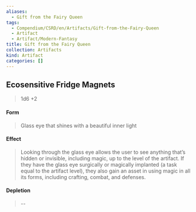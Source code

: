 ```yaml
---
aliases:
  - Gift from the Fairy Queen
tags:
  - Compendium/CSRD/en/Artifacts/Gift-from-the-Fairy-Queen
  - Artifact
  - Artifact/Modern-Fantasy
title: Gift from the Fairy Queen
collection: Artifacts
kind: Artifact
categories: []
---
```

## Ecosensitive Fridge Magnets  
>1d6 +2  
#### Form  
> Glass eye that shines with a beautiful inner light  
  
#### Effect  
> Looking through the glass eye allows the user to see anything that’s hidden or invisible, including magic, up to the level of the artifact. If they have the glass eye surgically or magically implanted (a task equal to the artifact level), they also gain an asset in using magic in all its forms, including crafting, combat, and defenses.  
  
  
  
#### Depletion   
>--